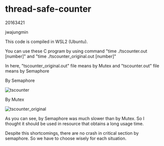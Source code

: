 # thread-safe-counter

20163421

jwajungmin

This code is compiled in WSL2 (Ubuntu).

You can use these C program by using command 
"time ./tscounter.out [number]" and "time ./tscounter_original.out [number]"

In here, "tscounter_original.out" file means by Mutex and "tscounter.out" file means by Semaphore




By Semaphore

![tscounter](https://user-images.githubusercontent.com/62414463/121784492-21d28880-cbef-11eb-962c-6aea64c17559.png)




By Mutex

![tscounter_original](https://user-images.githubusercontent.com/62414463/121784515-36168580-cbef-11eb-9dbf-23ccfc5382f2.png)

As you can see, by Semaphore was much slower than by Mutex. So I thought it should be used in resource
that obtains a long usage time. 

Despite this shortcomings, there are no crash in critical section by semaphore. So we have to choose wisely for each situation.